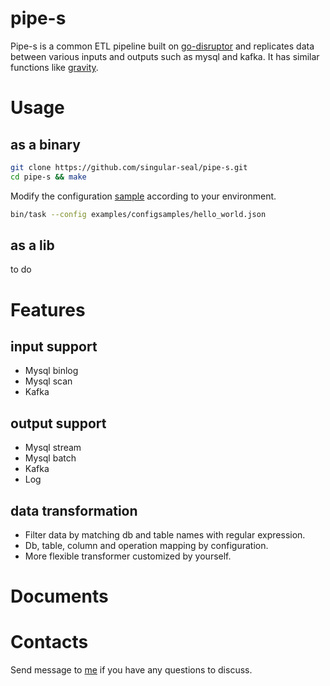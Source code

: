 # pipe-s

Pipe-s is a common ETL pipeline built on [go-disruptor](https://github.com/smarty-prototypes/go-disruptor) 
and replicates data between various inputs and outputs such as mysql and kafka. It has similar functions
like [gravity](https://github.com/moiot/gravity).

# Usage

## as a binary
```bash
git clone https://github.com/singular-seal/pipe-s.git
cd pipe-s && make
```
Modify the configuration [sample](https://github.com/singular-seal/pipe-s/blob/main/examples/configsamples/hello_world.json) 
according to your environment.
```bash
bin/task --config examples/configsamples/hello_world.json
```

## as a lib
to do

# Features

## input support
* Mysql binlog
* Mysql scan
* Kafka

## output support
* Mysql stream
* Mysql batch
* Kafka
* Log

## data transformation
* Filter data by matching db and table names with regular expression.
* Db, table, column and operation mapping by configuration.
* More flexible transformer customized by yourself.

# Documents

# Contacts
Send message to [me](mailto:singular.seal@gmail.com) if you have any questions to discuss.  
